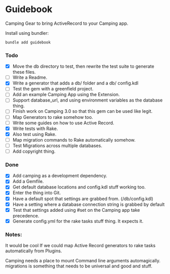 # Guidebook

Camping Gear to bring ActiveRecord to your Camping app.

Install using bundler:
```bash
bundle add guidebook
```

### Todo
- [x] Move the db directory to test, then rewrite the test suite to generate these files.
- [ ] Write a Readme.
- [x] Write a generator that adds a db/ folder and a db/ config.kdl
- [ ] Test the gem with a greenfield project.
- [ ] Add an example Camping App using the Extension.
- [ ] Support database_url, and using environment variables as the database thing.
- [ ] Finish work on Camping 3.0 so that this gem can be used like legit.
- [ ] Map Generators to rake somehow too.
- [ ] Write some guides on how to use Active Record.
- [x] Write tests with Rake.
- [x] Also test using Rake.
- [ ] Map migration commands to Rake automatically somehow.
- [ ] Test Migrations across multiple databases.
- [ ] Add copyright thing.

### Done
- [x] Add camping as a development dependency.
- [x] Add a Gemfile.
- [x] Get default database locations and config.kdl stuff working too.
- [x] Enter the thing into Git.
- [x] Have a default spot that settings are grabbed from. (/db/config.kdl)
- [x] Have a setting where a database connection string is grabbed by default
- [x] Test that settings added using #set on the Camping app take precedence.
- [x] Generate config.yml for the rake tasks stuff thing. It expects it.

### Notes:
It would be cool If we could map Active Record generators to rake tasks automatically from Plugins.

Camping needs a place to mount Command line arguments automagically. migrations is something that needs to be universal and good and stuff.
